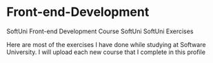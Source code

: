 # Front-end-Development
SoftUni Front-end Development Course
SoftUni
SoftUni Exercises

Here are most of the exercises I have done while studying at Software University. I will upload each new course that I complete in this profile
